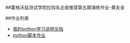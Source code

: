 ##霍格沃兹测试学院拉钩名企直推营第五期演练作业-黄友金

##作业列表
- [我的python学习说明文档](/test_python)
- [python脚本作业](/test_python/demo.py)
